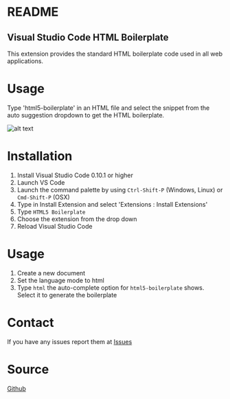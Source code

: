 # README
## Visual Studio Code HTML Boilerplate
 
This extension provides the standard HTML boilerplate code used in all web applications.

# Usage
Type 'html5-boilerplate' in an HTML file and select the snippet from the auto suggestion dropdown to get the HTML boilerplate.

![alt text](http://s19.postimg.org/3skf6mf5t/preview.gif "Snippets Preview")

# Installation

1. Install Visual Studio Code 0.10.1 or higher
2. Launch VS Code
3. Launch the command palette by using `Ctrl-Shift-P` (Windows, Linux) or `Cmd-Shift-P` (OSX)
4. Type in Install Extension and select 'Extensions : Install Extensions'
5. Type `HTML5 Boilerplate`
6. Choose the extension from the drop down
7. Reload Visual Studio Code
 
# Usage
1. Create a new document
2. Set the language mode to html
3. Type `html` the auto-complete option for `html5-boilerplate` shows. Select it to generate the boilerplate
 
# Contact
If you have any issues report them at [Issues](https://github.com/sidthesloth92/vsc_html5_boilerplate/issues)

# Source
[Github](https://github.com/sidthesloth92/vsc_html5_boilerplate)
